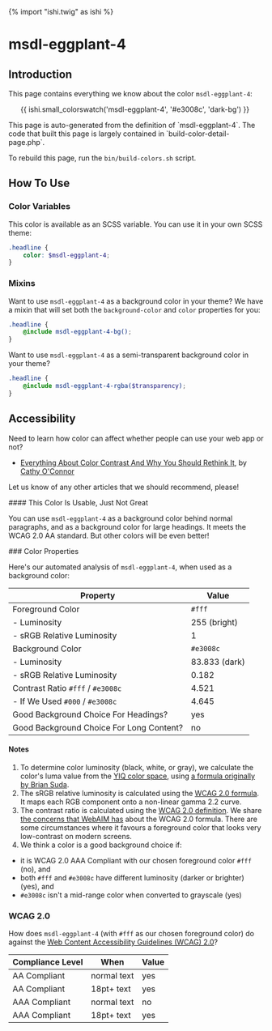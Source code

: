 {% import "ishi.twig" as ishi %}
# msdl-eggplant-4

## Introduction

This page contains everything we know about the color `msdl-eggplant-4`:

<div class="grid">
    <div class="cell">
        <div class="swatch">
            <ul>
                {{ ishi.small_colorswatch('msdl-eggplant-4', '#e3008c', 'dark-bg') }}
            </ul>
        </div>
    </div>
</div>

<div class="callout attention" markdown="1">
This page is auto-generated from the definition of `msdl-eggplant-4`. The code that built this page is largely contained in `build-color-detail-page.php`.

To rebuild this page, run the `bin/build-colors.sh` script.
</div>

## How To Use

### Color Variables

This color is available as an SCSS variable. You can use it in your own SCSS theme:

```scss
.headline {
    color: $msdl-eggplant-4;
}
```

### Mixins

Want to use `msdl-eggplant-4` as a background color in your theme? We have a mixin that will set both the `background-color` and `color` properties for you:

```scss
.headline {
    @include msdl-eggplant-4-bg();
}
```

Want to use `msdl-eggplant-4` as a semi-transparent background color in your theme?

```scss
.headline {
    @include msdl-eggplant-4-rgba($transparency);
}
```

## Accessibility

Need to learn how color can affect whether people can use your web app or not?

* [Everything About Color Contrast And Why You Should Rethink It](https://www.smashingmagazine.com/2014/10/color-contrast-tips-and-tools-for-accessibility/), by [Cathy O'Connor](http://www.twitter.com/cagocon)

Let us know of any other articles that we should recommend, please!
<div class="callout warning" markdown="1">
#### This Color Is Usable, Just Not Great

You can use `msdl-eggplant-4` as a background color behind normal paragraphs, and as a background color for large headings. It meets the WCAG 2.0 AA standard. But other colors will be even better!
</div>
### Color Properties

Here's our automated analysis of `msdl-eggplant-4`, when used as a background color:

Property | Value
---------|------
Foreground Color | `#fff`
- Luminosity | 255 (bright)
- sRGB Relative Luminosity | 1
Background Color | `#e3008c`
- Luminosity | 83.833 (dark)
- sRGB Relative Luminosity | 0.182
Contrast Ratio `#fff` / `#e3008c` | 4.521
- If We Used `#000` / `#e3008c` | 4.645
Good Background Choice For Headings? | yes
Good Background Choice For Long Content? | no

#### Notes

1. To determine color luminosity (black, white, or gray), we calculate the color's luma value from the [YIQ color space](https://en.wikipedia.org/wiki/YIQ), using [a formula originally by Brian Suda](https://24ways.org/2010/calculating-color-contrast/).
1. The sRGB relative luminosity is calculated using the [WCAG 2.0 formula](https://www.w3.org/TR/WCAG20/#relativeluminancedef). It maps each RGB component onto a non-linear gamma 2.2 curve.
1. The contrast ratio is calculated using the [WCAG 2.0 definition](https://www.w3.org/TR/2008/REC-WCAG20-20081211/#contrast-ratiodef). We share [the concerns that WebAIM has](http://webaim.org/blog/wcag-2-1-feedback/) about the WCAG 2.0 formula. There are some circumstances where it favours a foreground color that looks very low-contrast on modern screens.
1. We think a color is a good background choice if:
  - it is WCAG 2.0 AAA Compliant with our chosen foreground color `#fff` (no), and
  - both `#fff` and `#e3008c` have different luminosity (darker or brighter) (yes), and
  - `#e3008c` isn't a mid-range color when converted to grayscale (yes)

### WCAG 2.0

How does `msdl-eggplant-4` (with `#fff` as our chosen foreground color) do against the [Web Content Accessibility Guidelines (WCAG) 2.0](https://www.w3.org/TR/WCAG20/)?

Compliance Level | When | Value
-----------------|------|------
AA Compliant | normal text | yes
AA Compliant | 18pt+ text | yes
AAA Compliant | normal text | no
AAA Compliant | 18pt+ text | yes